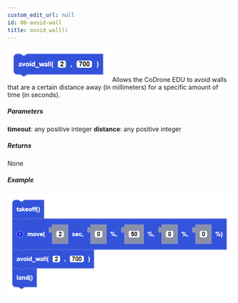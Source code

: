 ```yaml
---
custom_edit_url: null
id: 08-avoid-wall
title: avoid_wall()
---
```


![avoid wall image](avoid_wall.PNG)
Allows the CoDrone EDU to avoid walls that are a certain distance away (in millimeters) for a specific amount of time (in seconds).

##### Parameters
**timeout**: any positive integer
**distance**: any positive integer

##### Returns

None

##### Example

![go at power example](avoid_wall_example.PNG)
